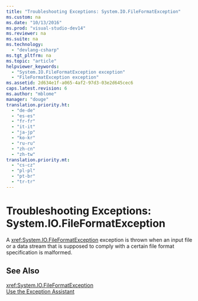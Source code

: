 ```yaml
---
title: "Troubleshooting Exceptions: System.IO.FileFormatException"
ms.custom: na
ms.date: "10/13/2016"
ms.prod: "visual-studio-dev14"
ms.reviewer: na
ms.suite: na
ms.technology: 
  - "devlang-csharp"
ms.tgt_pltfrm: na
ms.topic: "article"
helpviewer_keywords: 
  - "System.IO.FileFormatException exception"
  - "FileFormatException exception"
ms.assetid: 2d634e1f-a065-4af2-97d3-03e2d645cec6
caps.latest.revision: 6
ms.author: "mblome"
manager: "douge"
translation.priority.ht: 
  - "de-de"
  - "es-es"
  - "fr-fr"
  - "it-it"
  - "ja-jp"
  - "ko-kr"
  - "ru-ru"
  - "zh-cn"
  - "zh-tw"
translation.priority.mt: 
  - "cs-cz"
  - "pl-pl"
  - "pt-br"
  - "tr-tr"
---
```

# Troubleshooting Exceptions: System.IO.FileFormatException
A <xref:System.IO.FileFormatException> exception is thrown when an input file or a data stream that is supposed to comply with a certain file format specification is malformed.  
  
## See Also  
 <xref:System.IO.FileFormatException>   
 [Use the Exception Assistant](../Topic/How%20to:%20Use%20the%20Exception%20Assistant.md)